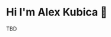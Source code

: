 # Hi I'm Alex Kubica 👋

TBD

<!--

## Enjoy your stay here, here's a random GIF for you ♥
![Random GIF](https://pacific-sierra-77832.herokuapp.com/)


**alexkubica/alexkubica** is a ✨ _special_ ✨ repository because its `README.md` (this file) appears on your GitHub profile.

Here are some ideas to get you started:

- 🔭 I’m currently working on ...
- 🌱 I’m currently learning ...
- 👯 I’m looking to collaborate on ...
- 🤔 I’m looking for help with ...
- 💬 Ask me about ...
- 📫 How to reach me: ...
- 😄 Pronouns: ...
- ⚡ Fun fact: ...
-->
